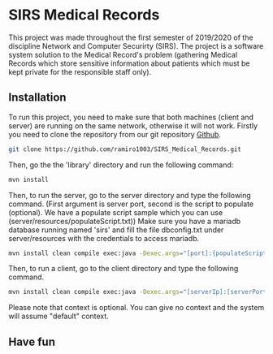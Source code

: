 # SIRS Medical Records

This project was made throughout the first semester of 2019/2020 of the discipline Network and Computer Securirty (SIRS). The project is a software system solution to the Medical Record's problem (gathering Medical Records which store sensitive information about patients which must be kept private for the responsible staff only).

## Installation

To run this project, you need to make sure that both machines (client and server) are running on the same network, otherwise it will not work.
Firstly you need to clone the repository from our git repository [Github](https://github.com/ramiro1003/SIRS_Medical_Records).

```bash
git clone https://github.com/ramiro1003/SIRS_Medical_Records.git
```

Then, go the the 'library' directory and run the following command:

```bash
mvn install
```

Then, to run the server, go to the server directory and type the following command. (First argument is server port, second is the script to populate (optional). We have a populate script sample which you can use (server/resources/populateScript.txt))
Make sure you have a mariadb database running named 'sirs' and fill the file dbconfig.txt under server/resources with the credentials to access mariadb.

```bash
mvn install clean compile exec:java -Dexec.args="[port]:{populateScript.txt}"
```

Then, to run a client, go to the client directory and type the following command.
```bash
mvn install clean compile exec:java -Dexec.args="[serverIp]:[serverPort]:{context}"
```

Please note that context is optional. You can give no context and the system will assume "default" context.

## Have fun
